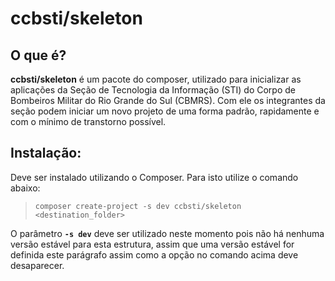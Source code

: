 **ccbsti/skeleton**
===============

O que é?
----------

**ccbsti/skeleton** é um pacote do composer, utilizado para inicializar as aplicações 
da Seção de Tecnologia da Informação (STI) do Corpo de Bombeiros Militar do Rio Grande 
do Sul (CBMRS). Com ele os integrantes da seção podem iniciar um novo projeto de uma 
forma padrão, rapidamente e com o mínimo de transtorno possível.

Instalação:
-------------

Deve ser instalado utilizando o Composer. Para isto utilize o comando abaixo:

> `composer create-project -s dev ccbsti/skeleton <destination_folder>`


O parâmetro **`-s dev`** deve ser utilizado neste momento pois não há nenhuma versão 
estável para esta estrutura, assim que uma versão estável for definida este parágrafo 
assim como a opção no comando acima deve desaparecer.
